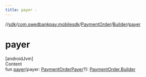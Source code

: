 ```yaml
---
title: payer -
---
```

//[sdk](../../../../index)/[com.swedbankpay.mobilesdk](../../index)/[PaymentOrder](../index)/[Builder](index)/[payer](payer)



# payer  
[androidJvm]  
Content  
fun [payer](payer)(payer: [PaymentOrderPayer](../../-payment-order-payer/index)?): [PaymentOrder.Builder](index)  



